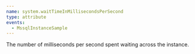 ```yaml
---
name: system.waitTimeInMillisecondsPerSecond
type: attribute
events:
  - MssqlInstanceSample
---
```


The number of milliseconds per second spent waiting across the instance.